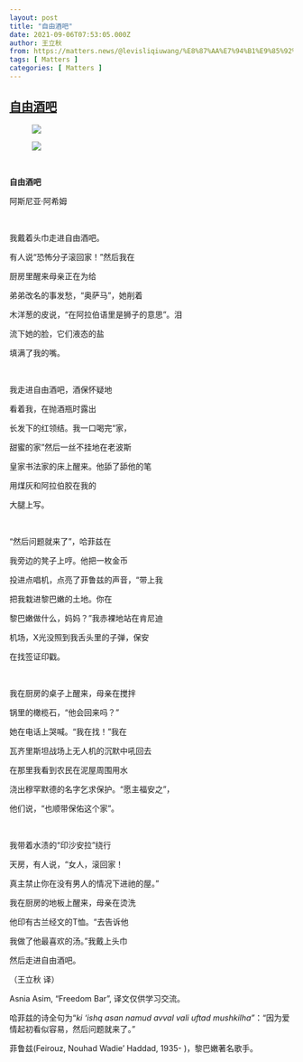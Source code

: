 ```yaml
---
layout: post
title: "自由酒吧"
date: 2021-09-06T07:53:05.000Z
author: 王立秋
from: https://matters.news/@levisliqiuwang/%E8%87%AA%E7%94%B1%E9%85%92%E5%90%A7-bafyreibr2sngtlfewm3dvtesum42c23ckxyithuv43vq5g6splzqps7nca
tags: [ Matters ]
categories: [ Matters ]
---
```

<!--1630914785000-->
[自由酒吧](https://matters.news/@levisliqiuwang/%E8%87%AA%E7%94%B1%E9%85%92%E5%90%A7-bafyreibr2sngtlfewm3dvtesum42c23ckxyithuv43vq5g6splzqps7nca)
------

<div>
<figure class="image"><img src="https://assets.matters.news/embed/9fe5434e-7750-403e-8c70-b16536aa62af.png" data-asset-id="9fe5434e-7750-403e-8c70-b16536aa62af" referrerpolicy="no-referrer"><figcaption><span></span></figcaption></figure><figure class="image"><img src="https://assets.matters.news/embed/b4066b06-360d-4509-a3ef-b0673302e721.png" data-asset-id="b4066b06-360d-4509-a3ef-b0673302e721" referrerpolicy="no-referrer"><figcaption><span></span></figcaption></figure><p><br></p><p><strong>自由酒吧</strong></p><p>阿斯尼亚·阿希姆</p><p><br></p><p>我戴着头巾走进自由酒吧。</p><p>有人说“恐怖分子滚回家！”然后我在</p><p>厨房里醒来母亲正在为给</p><p>弟弟改名的事发愁，“奥萨马”，她削着</p><p>木洋葱的皮说，“在阿拉伯语里是狮子的意思”。泪</p><p>流下她的脸，它们液态的盐</p><p>填满了我的嘴。</p><p><br></p><p>我走进自由酒吧，酒保怀疑地</p><p>看着我，在抛酒瓶时露出</p><p>长发下的红领结。我一口喝完“家，</p><p>甜蜜的家”然后一丝不挂地在老波斯</p><p>皇家书法家的床上醒来。他舔了舔他的笔</p><p>用煤灰和阿拉伯胶在我的</p><p>大腿上写。</p><p><br></p><p>“然后问题就来了”，哈菲兹在</p><p>我旁边的凳子上哼。他把一枚金币</p><p>投进点唱机，点亮了菲鲁兹的声音，“带上我</p><p>把我栽进黎巴嫩的土地。你在</p><p>黎巴嫩做什么，妈妈？”我赤裸地站在肯尼迪</p><p>机场，X光没照到我舌头里的子弹，保安</p><p>在找签证印戳。</p><p><br></p><p>我在厨房的桌子上醒来，母亲在搅拌</p><p>锅里的橄榄石，“他会回来吗？”</p><p>她在电话上哭喊。“我在找！”我在</p><p>瓦齐里斯坦战场上无人机的沉默中吼回去</p><p>在那里我看到农民在泥屋周围用水</p><p>浇出穆罕默德的名字乞求保护。“愿主福安之”，</p><p>他们说，“也顺带保佑这个家”。</p><p><br></p><p>我带着水渍的“印沙安拉”绕行</p><p>天房，有人说，“女人，滚回家！</p><p>真主禁止你在没有男人的情况下进祂的屋。”</p><p>我在厨房的地板上醒来，母亲在烫洗</p><p>他印有古兰经文的T恤。“去告诉他</p><p>我做了他最喜欢的汤。”我戴上头巾</p><p>然后走进自由酒吧。</p><p>（王立秋 译）</p><p>Asnia Asim, “Freedom Bar”, 译文仅供学习交流。</p><p>哈菲兹的诗全句为“<em>ki ‘ishq asan namud avval vali uftad mushkilha”</em>：“因为爱情起初看似容易，然后问题就来了。”</p><p>菲鲁兹(Feirouz, Nouhad Wadie’ Haddad, 1935- )，黎巴嫩著名歌手。</p>
</div>
